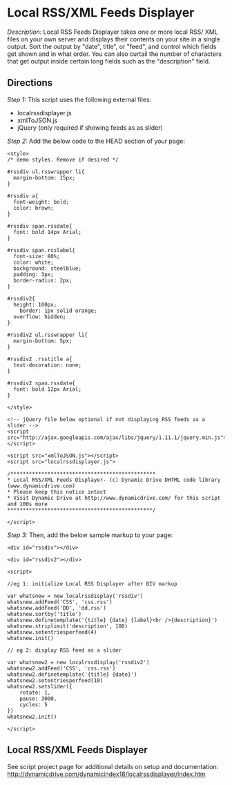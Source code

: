 # Local RSS/XML Feeds Displayer #

*Description:* Local RSS Feeds Displayer takes one or more local RSS/ XML files on your own server and displays their contents on your site in a single output. Sort the output by "date",  title", or "feed", and control which fields get shown and in what order. You can also curtail the number of characters that get output inside certain long fields such as the "description" field.

## Directions ##

*Step 1:* This script uses the following external files:

+ localrssdisplayer.js
+ xmlToJSON.js
+ jQuery (only required if showing feeds as as slider)

*Step 2:* Add the below code to the HEAD section of your page:

	<style>
	/* demo styles. Remove if desired */
	
	#rssdiv ul.rsswrapper li{
	  margin-bottom: 15px;
	}
	
	#rssdiv a{
	  font-weight: bold;
	  color: brown;
	}
	
	#rssdiv span.rssdate{
	  font: bold 14px Arial;
	}
	
	#rssdiv span.rsslabel{
	  font-size: 80%;
	  color: white;
	  background: steelblue;
	  padding: 3px;
	  border-radius: 2px;
	}
	
	#rssdiv2{
	  height: 100px;
		border: 1px solid orange;
	  overflow: hidden;
	}
	
	#rssdiv2 ul.rsswrapper li{
	  margin-bottom: 5px;
	}
	
	#rssdiv2 .rsstitle a{
	  text-decoration: none;
	}
	
	#rssdiv2 span.rssdate{
	  font: bold 12px Arial;
	}
	
	</style>
	
	<!-- jQuery file below optional if not displaying RSS feeds as a slider -->
	<script src="http://ajax.googleapis.com/ajax/libs/jquery/1.11.1/jquery.min.js"></script>
	
	<script src="xmlToJSON.js"></script>
	<script src="localrssdisplayer.js">
	
	/***********************************************
	* Local RSS/XML Feeds Displayer- (c) Dynamic Drive DHTML code library (www.dynamicdrive.com)
	* Please keep this notice intact
	* Visit Dynamic Drive at http://www.dynamicdrive.com/ for this script and 100s more
	***********************************************/
	
	</script>


*Step 3:* Then, add the below sample markup to your page:

	<div id="rssdiv"></div>
	
	<div id="rssdiv2"></div>
	
	<script>
	
	//eg 1: initialize Local RSS Displayer after DIV markup
	
	var whatsnew = new localrssdisplay('rssdiv')
	whatsnew.addFeed('CSS', 'css.rss')
	whatsnew.addFeed('DD', 'dd.rss')
	whatsnew.sortby('title')
	whatsnew.definetemplate('{title} {date} {label}<br />{description}')
	whatsnew.striplimit('description', 100)
	whatsnew.setentriesperfeed(4)
	whatsnew.init()
	
	// eg 2: display RSS feed as a slider
	
	var whatsnew2 = new localrssdisplay('rssdiv2')
	whatsnew2.addFeed('CSS', 'css.rss')
	whatsnew2.definetemplate('{title} {date}')
	whatsnew2.setentriesperfeed(10)
	whatsnew2.setslider({
		rotate: 1,
		pause: 3000,
		cycles: 5
	})
	whatsnew2.init()
	
	</script>

## Local RSS/XML Feeds Displayer ##

See script project page for additional details on setup and documentation: <http://dynamicdrive.com/dynamicindex18/localrssdisplayer/index.htm>
